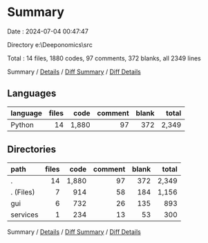 # Summary

Date : 2024-07-04 00:47:47

Directory e:\\Deeponomics\\src

Total : 14 files,  1880 codes, 97 comments, 372 blanks, all 2349 lines

Summary / [Details](details.md) / [Diff Summary](diff.md) / [Diff Details](diff-details.md)

## Languages
| language | files | code | comment | blank | total |
| :--- | ---: | ---: | ---: | ---: | ---: |
| Python | 14 | 1,880 | 97 | 372 | 2,349 |

## Directories
| path | files | code | comment | blank | total |
| :--- | ---: | ---: | ---: | ---: | ---: |
| . | 14 | 1,880 | 97 | 372 | 2,349 |
| . (Files) | 7 | 914 | 58 | 184 | 1,156 |
| gui | 6 | 732 | 26 | 135 | 893 |
| services | 1 | 234 | 13 | 53 | 300 |

Summary / [Details](details.md) / [Diff Summary](diff.md) / [Diff Details](diff-details.md)